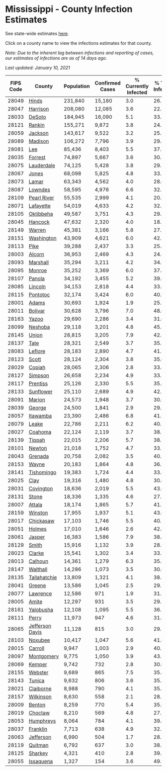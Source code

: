 # Mississippi - County Infection Estimates

See state-wide estimates [here](/infections/us-ms).

Click on a county name to view the infections estimates for that county.

*Note: Due to the inherent lag between infections and reporting of cases, our estimates of infections are as of 14 days ago.*

*Last updated: January 10, 2021*

|   FIPS Code |                             County |   Population |   Confirmed Cases |   % Currently Infected |   % Total Infected |
|-------------|------------------------------------|--------------|-------------------|------------------------|--------------------|
|       28049 |                     [Hinds](hinds) |      231,840 |            15,180 |                    3.0 |               26.3 |
|       28047 |               [Harrison](harrison) |      208,080 |            12,085 |                    3.6 |               22.2 |
|       28033 |                   [DeSoto](desoto) |      184,945 |            16,090 |                    5.1 |               33.8 |
|       28121 |                   [Rankin](rankin) |      155,271 |             9,872 |                    3.8 |               24.3 |
|       28059 |                 [Jackson](jackson) |      143,617 |             9,522 |                    3.2 |               25.8 |
|       28089 |                 [Madison](madison) |      106,272 |             7,796 |                    3.9 |               29.4 |
|       28081 |                         [Lee](lee) |       85,436 |             8,403 |                    5.5 |               37.5 |
|       28035 |                 [Forrest](forrest) |       74,897 |             5,667 |                    3.6 |               30.3 |
|       28075 |           [Lauderdale](lauderdale) |       74,125 |             5,428 |                    3.8 |               29.3 |
|       28067 |                     [Jones](jones) |       68,098 |             5,825 |                    4.8 |               33.3 |
|       28073 |                     [Lamar](lamar) |       63,343 |             4,562 |                    4.0 |               28.0 |
|       28087 |                 [Lowndes](lowndes) |       58,595 |             4,976 |                    6.6 |               32.1 |
|       28109 |         [Pearl River](pearl-river) |       55,535 |             2,999 |                    4.1 |               20.9 |
|       28071 |             [Lafayette](lafayette) |       54,019 |             4,633 |                    4.2 |               32.8 |
|       28105 |             [Oktibbeha](oktibbeha) |       49,587 |             3,751 |                    4.3 |               29.8 |
|       28045 |                 [Hancock](hancock) |       47,632 |             2,320 |                    4.0 |               18.7 |
|       28149 |                   [Warren](warren) |       45,381 |             3,166 |                    5.8 |               27.5 |
|       28151 |           [Washington](washington) |       43,909 |             4,621 |                    6.0 |               42.7 |
|       28113 |                       [Pike](pike) |       39,288 |             2,437 |                    3.3 |               25.4 |
|       28003 |                   [Alcorn](alcorn) |       36,953 |             2,469 |                    4.3 |               24.9 |
|       28093 |               [Marshall](marshall) |       35,294 |             3,211 |                    4.2 |               34.9 |
|       28095 |                   [Monroe](monroe) |       35,252 |             3,369 |                    6.0 |               37.4 |
|       28107 |                   [Panola](panola) |       34,192 |             3,455 |                    5.2 |               39.6 |
|       28085 |                 [Lincoln](lincoln) |       34,153 |             2,818 |                    4.4 |               33.0 |
|       28115 |               [Pontotoc](pontotoc) |       32,174 |             3,424 |                    6.0 |               40.9 |
|       28001 |                     [Adams](adams) |       30,693 |             1,924 |                    1.9 |               25.2 |
|       28011 |                 [Bolivar](bolivar) |       30,628 |             3,796 |                    7.0 |               48.6 |
|       28163 |                     [Yazoo](yazoo) |       29,690 |             2,286 |                    3.4 |               31.0 |
|       28099 |                 [Neshoba](neshoba) |       29,118 |             3,201 |                    4.8 |               45.3 |
|       28145 |                     [Union](union) |       28,815 |             3,205 |                    7.9 |               42.1 |
|       28137 |                       [Tate](tate) |       28,321 |             2,549 |                    3.7 |               35.1 |
|       28083 |                 [Leflore](leflore) |       28,183 |             2,890 |                    4.7 |               41.7 |
|       28123 |                     [Scott](scott) |       28,124 |             2,304 |                    3.8 |               35.0 |
|       28029 |                   [Copiah](copiah) |       28,065 |             2,306 |                    2.8 |               33.8 |
|       28127 |                 [Simpson](simpson) |       26,658 |             2,234 |                    4.9 |               33.5 |
|       28117 |               [Prentiss](prentiss) |       25,126 |             2,330 |                    5.5 |               35.4 |
|       28133 |             [Sunflower](sunflower) |       25,110 |             2,689 |                    4.9 |               42.3 |
|       28091 |                   [Marion](marion) |       24,573 |             1,948 |                    3.7 |               30.9 |
|       28039 |                   [George](george) |       24,500 |             1,841 |                    2.9 |               29.7 |
|       28057 |               [Itawamba](itawamba) |       23,390 |             2,486 |                    6.8 |               41.1 |
|       28079 |                     [Leake](leake) |       22,786 |             2,211 |                    6.2 |               40.7 |
|       28027 |                 [Coahoma](coahoma) |       22,124 |             2,119 |                    3.7 |               38.5 |
|       28139 |                   [Tippah](tippah) |       22,015 |             2,206 |                    5.7 |               38.5 |
|       28101 |                   [Newton](newton) |       21,018 |             1,752 |                    4.7 |               33.5 |
|       28043 |                 [Grenada](grenada) |       20,758 |             2,082 |                    3.5 |               40.3 |
|       28153 |                     [Wayne](wayne) |       20,183 |             1,864 |                    4.8 |               36.1 |
|       28141 |           [Tishomingo](tishomingo) |       19,383 |             1,724 |                    4.4 |               33.8 |
|       28025 |                       [Clay](clay) |       19,316 |             1,480 |                    4.8 |               30.0 |
|       28031 |             [Covington](covington) |       18,636 |             2,019 |                    5.5 |               43.0 |
|       28131 |                     [Stone](stone) |       18,336 |             1,335 |                    4.6 |               27.1 |
|       28007 |                   [Attala](attala) |       18,174 |             1,865 |                    5.7 |               41.7 |
|       28159 |                 [Winston](winston) |       17,955 |             1,937 |                    5.1 |               43.0 |
|       28017 |             [Chickasaw](chickasaw) |       17,103 |             1,746 |                    5.5 |               40.5 |
|       28051 |                   [Holmes](holmes) |       17,010 |             1,646 |                    2.6 |               42.4 |
|       28061 |                   [Jasper](jasper) |       16,383 |             1,586 |                    7.9 |               38.4 |
|       28129 |                     [Smith](smith) |       15,916 |             1,132 |                    3.9 |               28.9 |
|       28023 |                   [Clarke](clarke) |       15,541 |             1,302 |                    3.4 |               33.2 |
|       28013 |                 [Calhoun](calhoun) |       14,361 |             1,279 |                    6.3 |               35.8 |
|       28147 |               [Walthall](walthall) |       14,286 |             1,073 |                    3.5 |               30.9 |
|       28135 |       [Tallahatchie](tallahatchie) |       13,809 |             1,321 |                    4.1 |               38.3 |
|       28041 |                   [Greene](greene) |       13,586 |             1,045 |                    2.5 |               29.2 |
|       28077 |               [Lawrence](lawrence) |       12,586 |               971 |                    1.9 |               31.1 |
|       28005 |                     [Amite](amite) |       12,297 |               931 |                    3.5 |               29.7 |
|       28161 |             [Yalobusha](yalobusha) |       12,108 |             1,095 |                    5.5 |               36.2 |
|       28111 |                     [Perry](perry) |       11,973 |               947 |                    4.6 |               31.4 |
|       28065 | [Jefferson Davis](jefferson-davis) |       11,128 |               815 |                    3.0 |               29.1 |
|       28103 |                 [Noxubee](noxubee) |       10,417 |             1,047 |                    5.6 |               41.6 |
|       28015 |                 [Carroll](carroll) |        9,947 |             1,003 |                    2.9 |               40.1 |
|       28097 |           [Montgomery](montgomery) |        9,775 |             1,050 |                    3.9 |               43.5 |
|       28069 |                   [Kemper](kemper) |        9,742 |               732 |                    2.8 |               30.0 |
|       28155 |                 [Webster](webster) |        9,689 |               865 |                    7.5 |               35.4 |
|       28143 |                   [Tunica](tunica) |        9,632 |               806 |                    3.6 |               35.3 |
|       28021 |             [Claiborne](claiborne) |        8,988 |               790 |                    4.1 |               35.8 |
|       28157 |             [Wilkinson](wilkinson) |        8,630 |               558 |                    2.1 |               28.2 |
|       28009 |                   [Benton](benton) |        8,259 |               770 |                    5.4 |               35.6 |
|       28019 |                 [Choctaw](choctaw) |        8,210 |               569 |                    4.8 |               27.1 |
|       28053 |             [Humphreys](humphreys) |        8,064 |               784 |                    4.1 |               39.4 |
|       28037 |               [Franklin](franklin) |        7,713 |               638 |                    4.9 |               32.3 |
|       28063 |             [Jefferson](jefferson) |        6,990 |               504 |                    1.7 |               28.7 |
|       28119 |                 [Quitman](quitman) |        6,792 |               637 |                    3.0 |               38.3 |
|       28125 |                 [Sharkey](sharkey) |        4,321 |               410 |                    2.8 |               39.8 |
|       28055 |             [Issaquena](issaquena) |        1,327 |               154 |                    3.6 |               49.9 |